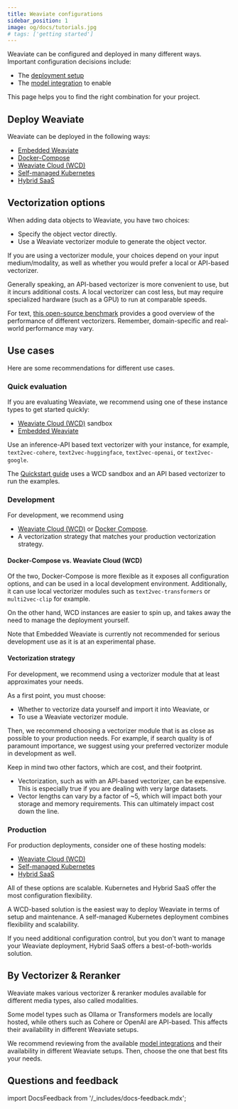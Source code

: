 ```yaml
---
title: Weaviate configurations
sidebar_position: 1
image: og/docs/tutorials.jpg
# tags: ['getting started']
---
```


Weaviate can be configured and deployed in many different ways. Important configuration decisions include:

- The [deployment setup](../installation/index.md)
- The [model integration](../model-providers/index.md) to enable

This page helps you to find the right combination for your project.

## Deploy Weaviate

Weaviate can be deployed in the following ways:
- [Embedded Weaviate](../installation/embedded.md)
- [Docker-Compose](../installation/docker-compose.md)
- [Weaviate Cloud (WCD)](../installation/weaviate-cloud-services.md)
- [Self-managed Kubernetes](../installation/kubernetes.md)
- [Hybrid SaaS](https://weaviate.io/pricing)

## Vectorization options

When adding data objects to Weaviate, you have two choices:
- Specify the object vector directly.
- Use a Weaviate vectorizer module to generate the object vector.

If you are using a vectorizer module, your choices depend on your input medium/modality, as well as whether you would prefer a local or API-based vectorizer.

Generally speaking, an API-based vectorizer is more convenient to use, but it incurs additional costs. A local vectorizer can cost less, but may require specialized hardware (such as a GPU) to run at comparable speeds.

For text, [this open-source benchmark](https://huggingface.co/blog/mteb) provides a good overview of the performance of different vectorizers. Remember, domain-specific and real-world performance may vary.

## Use cases

Here are some recommendations for different use cases.

### Quick evaluation

If you are evaluating Weaviate, we recommend using one of these instance types to get started quickly:

- [Weaviate Cloud (WCD)](/developers/wcs) sandbox
- [Embedded Weaviate](/developers/weaviate/installation/embedded)

Use an inference-API based text vectorizer with your instance, for example, `text2vec-cohere`, `text2vec-huggingface`, `text2vec-openai`, or  `text2vec-google`.

The [Quickstart guide](/developers/weaviate/quickstart) uses a WCD sandbox and an API based vectorizer to run the examples.

### Development

For development, we recommend using

- [Weaviate Cloud (WCD)](https://console.weaviate.cloud/) or [Docker Compose](/developers/weaviate/installation/docker-compose).
- A vectorization strategy that matches your production vectorization strategy.

#### Docker-Compose vs. Weaviate Cloud (WCD)

Of the two, Docker-Compose is more flexible as it exposes all configuration options, and can be used in a local development environment. Additionally, it can use local vectorizer modules such as `text2vec-transformers` or `multi2vec-clip` for example.

On the other hand, WCD instances are easier to spin up, and takes away the need to manage the deployment yourself.

Note that Embedded Weaviate is currently not recommended for serious development use as it is at an experimental phase.

#### Vectorization strategy

For development, we recommend using a vectorizer module that at least approximates your needs.

As a first point, you must choose:
- Whether to vectorize data yourself and import it into Weaviate, or
- To use a Weaviate vectorizer module.

Then, we recommend choosing a vectorizer module that is as close as possible to your production needs. For example, if search quality is of paramount importance, we suggest using your preferred vectorizer module in development as well.

Keep in mind two other factors, which are cost, and their footprint.
- Vectorization, such as with an API-based vectorizer, can be expensive. This is especially true if you are dealing with very large datasets.
- Vector lengths can vary by a factor of ~5, which will impact both your storage and memory requirements. This can ultimately impact cost down the line.

### Production

For production deployments, consider one of these hosting models:

- [Weaviate Cloud (WCD)](/developers/wcs)
- [Self-managed Kubernetes](/developers/weaviate/installation/kubernetes)
- [Hybrid SaaS](/developers/wcs#bring-your-own-cloud)

All of these options are scalable. Kubernetes and Hybrid SaaS offer the most configuration flexibility.

A WCD-based solution is the easiest way to deploy Weaviate in terms of setup and maintenance. A self-managed Kubernetes deployment combines flexibility and scalability.

If you need additional configuration control, but you don't want to manage your Weaviate deployment, Hybrid SaaS offers a best-of-both-worlds solution.

## By Vectorizer & Reranker

Weaviate makes various vectorizer & reranker modules available for different media types, also called modalities.

Some model types such as Ollama or Transformers models are locally hosted, while others such as Cohere or OpenAI are API-based. This affects their availability in different Weaviate setups.

We recommend reviewing from the available [model integrations](../model-providers/index.md) and their availability in different Weaviate setups. Then, choose the one that best fits your needs.


## Questions and feedback

import DocsFeedback from '/_includes/docs-feedback.mdx';

<DocsFeedback/>
